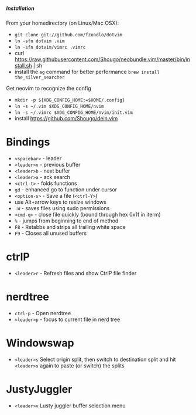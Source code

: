 ##### Installation

From your homedirectory (on Linux/Mac OSX):
* `git clone git://github.com/fzondlo/dotvim`
* `ln -sfn dotvim .vim`
* `ln -sfn dotvim/vimrc .vimrc`
* curl https://raw.githubusercontent.com/Shougo/neobundle.vim/master/bin/install.sh | sh
* install the `ag` command for better performance `brew install the_silver_searcher`

Get neovim to recognize the config
* `mkdir -p ${XDG_CONFIG_HOME:=$HOME/.config}`
* `ln -s ~/.vim $XDG_CONFIG_HOME/nvim`
* `ln -s ~/.vimrc $XDG_CONFIG_HOME/nvim/init.vim`
* install https://github.com/Shougo/dein.vim

# Bindings
* `<spacebar>` - leader
* `<leader>v` - previous buffer
* `<leader>b` - next buffer
* `<leader>a` - ack search
* `<ctrl-t>` - folds functions
* `gd` - enhanced go to function under cursor
* `<option-s>` - Save a file (`<ctrl-Y>`)
* use Alt+arrow keys to resize windows
* `:W` - saves files using sudo permissions
* `<cmd-q>` - close file quickly (bound through hex 0x1f in iterm)
* `%` - jumps from beginning to end of method
* `F8` - Retabbs and strips all trailing white space
* `F9` - Closes all unused buffers

# ctrlP
* `<leader>r` - Refresh files and show CtrlP file finder

# nerdtree
* `ctrl-p` - Open nerdtree
* `<leader>p` - focus to current file in nerd tree

# Windowswap
* `<leader>s` Select origin split, then switch to destination split and hit `<leader>s` again to paste (or switch) the splits

# JustyJuggler
* `<leader>v` Lusty juggler buffer selection menu
